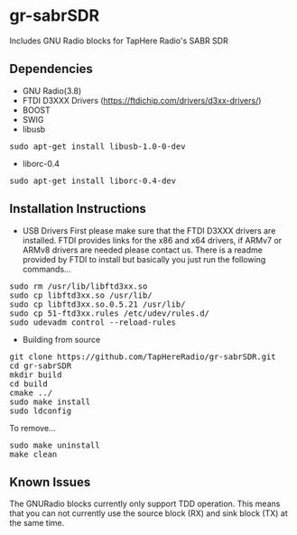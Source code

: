 # gr-sabrSDR
Includes GNU Radio blocks for TapHere Radio's SABR SDR

## Dependencies
* GNU Radio(3.8)
* FTDI D3XXX Drivers (https://ftdichip.com/drivers/d3xx-drivers/)
* BOOST
* SWIG
* libusb
<pre>
sudo apt-get install libusb-1.0-0-dev
</pre>
* liborc-0.4
<pre>
sudo apt-get install liborc-0.4-dev
</pre>

## Installation Instructions
* USB Drivers
First please make sure that the FTDI D3XXX drivers are installed. FTDI provides links for the x86 and x64 drivers, if ARMv7 or ARMv8 drivers are needed please contact us. There is a readme provided by FTDI to install but basically you just run the following commands...
<pre>
sudo rm /usr/lib/libftd3xx.so
sudo cp libftd3xx.so /usr/lib/
sudo cp libftd3xx.so.0.5.21 /usr/lib/
sudo cp 51-ftd3xx.rules /etc/udev/rules.d/
sudo udevadm control --reload-rules
</pre>
* Building from source
<pre>
git clone https://github.com/TapHereRadio/gr-sabrSDR.git
cd gr-sabrSDR
mkdir build
cd build
cmake ../
sudo make install
sudo ldconfig
</pre>
To remove...
<pre>
sudo make uninstall
make clean
</pre>
## Known Issues
The GNURadio blocks currently only support TDD operation. This means that you can not currently use the source block (RX) and sink block (TX) at the same time.

